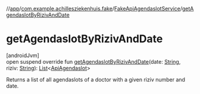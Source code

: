 //[app](../../../index.md)/[com.example.achillesziekenhuis.fake](../index.md)/[FakeApiAgendaslotService](index.md)/[getAgendaslotByRizivAndDate](get-agendaslot-by-riziv-and-date.md)

# getAgendaslotByRizivAndDate

[androidJvm]\
open suspend override fun [getAgendaslotByRizivAndDate](get-agendaslot-by-riziv-and-date.md)(date: [String](https://kotlinlang.org/api/latest/jvm/stdlib/kotlin/-string/index.html), riziv: [String](https://kotlinlang.org/api/latest/jvm/stdlib/kotlin/-string/index.html)): [List](https://kotlinlang.org/api/latest/jvm/stdlib/kotlin.collections/-list/index.html)&lt;[ApiAgendaslot](../../com.example.achillesziekenhuis.network/-api-agendaslot/index.md)&gt;

Returns a list of all agendaslots of a doctor with a given riziv number and date.
